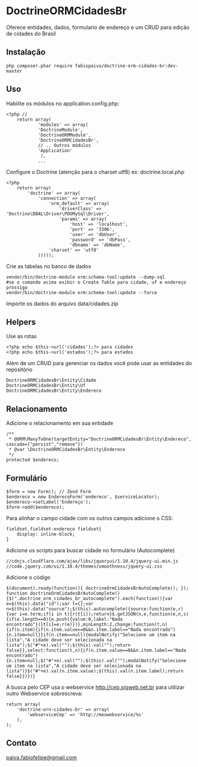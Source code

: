 DoctrineORMCidadesBr
====================

Oferece entidades, dados, formulario de endereço e um CRUD para edição de cidades do Brasil

## Instalação

	php composer.phar require fabiopaiva/doctrine-orm-cidades-br:dev-master

## Uso

Habilite os módulos no application.config.php:

	<?php //
		return array(
    			'modules' => array(
				'DoctrineModule',
				'DoctrineORMModule',
				'DoctrineORMCidadesBr',
				// .. Outros módulos
				'Application'
				 ),
				...

Configure o Doctrine (atenção para o charset utf8)
ex: doctrine.local.php

	<?php
		return array(
		    'doctrine' => array(
		        'connection' => array(
		            'orm_default' => array(
		                'driverClass' => 'Doctrine\DBAL\Driver\PDOMySql\Driver',
		                'params' => array(
                		    'host' => 'localhost',
		                    'port' => '3306',
                		    'user' => 'dbUser',
		                    'password' => 'dbPass',
		                    'dbname' => 'dbName',
				    'charset' => 'utf8'
		        )))));


Crie as tabelas no banco de dados

	vendor/bin/doctrine-module orm:schema-tool:update --dump-sql
	#se o comando acima exibir o Create Table para cidade, uf e endereço prossiga
	vendor/bin/doctrine-module orm:schema-tool:update --force

Importe os dados do arquivo data/cidades.zip

## Helpers

Use as rotas

	<?php echo $this->url('cidades');?> para cidades
	<?php echo $this->url('estados');?> para estados

Além de um CRUD para gerenciar os dados você pode usar as entidades do repositório

	DoctrineORMCidadesBr\Entity\Cidade
	DoctrineORMCidadesBr\Entity\Uf
	DoctrineORMCidadesBr\Entity\Endereco

## Relacionamento

Adicione o relacionamento em sua entidade 

    /**
     * @ORM\ManyToOne(targetEntity="DoctrineORMCidadesBr\Entity\Endereco", cascade={"persist","remove"})
     * @var \DoctrineORMCidadesBr\Entity\Endereco
     */
    protected $endereco;

## Formulário

    $form = new Form(); // Zend Form
    $endereco = new EnderecoForm('endereco', $serviceLocator);
    $endereco->setLabel('Endereço');
    $form->add($endereco);

Para alinhar o campo cidade com os outros campos adicione o CSS:

    fieldset.fieldset-endereco fieldset{
        display: inline-block;
    }

Adicione os scripts para buscar cidade no formulário (Autocomplete) 

    //cdnjs.cloudflare.com/ajax/libs/jqueryui/1.10.4/jquery-ui.min.js
    //code.jquery.com/ui/1.10.4/themes/smoothness/jquery-ui.css

Adicione o código

    $(document).ready(function(){ doctrineOrmCidadesBrAutoComplete(); });
    function doctrineOrmCidadesBrAutoComplete(){$(".doctrine_orm_cidades_br_autocomplete").each(function(){var e=$(this).data("id");var t={};var n=$(this).data("source");$(this).autocomplete({source:function(e,r){var i=e.term;if(i in t){r(t[i]);return}$.getJSON(n,e,function(e,n,s){if(e.length==0){e.push({value:0,label:"Nada encontrado"})}t[i]=e;r(e)})},minLength:2,change:function(t,n){if(n.item){if(n.item.value==0&&n.item.label=="Nada encontrado"){n.item=null}}if(n.item==null){modalNotify("Selecione um item na lista","A cidade deve ser selecionada na lista");$("#"+e).val("");$(this).val("");return false}},select:function(t,n){if(n.item.value==0&&n.item.label=="Nada encontrado"){n.item=null;$("#"+e).val("");$(this).val("");modalNotify("Selecione um item na lista","A cidade deve ser selecionada na lista")}$("#"+e).val(n.item.value);$(this).val(n.item.label);return false}})})}

A busca pelo CEP usa o webservice http://cep.sigweb.net.br para utilizar outro Webservice sobrescreva:

    return array(
        'doctrine-orn-cidades-br' => array(
            'webserviceCep' => 'http://meuwebservice/%s'
        ),
    );

## Contato
paiva.fabiofelipe@gmail.com
